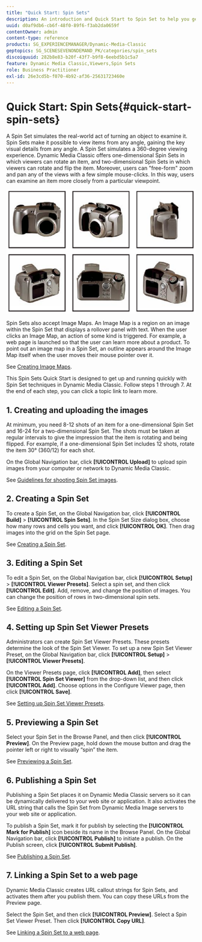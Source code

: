 ```yaml
---
title: "Quick Start: Spin Sets"
description: An introduction and Quick Start to Spin Set to help you get up and running quickly.
uuid: d0af9db6-cb6f-48f0-89f6-f3ab2da0659f
contentOwner: admin
content-type: reference
products: SG_EXPERIENCEMANAGER/Dynamic-Media-Classic
geptopics: SG_SCENESEVENONDEMAND_PK/categories/spin_sets
discoiquuid: 282b8e83-b20f-43f7-b9f8-6eebd5b1c5a7
feature: Dynamic Media Classic,Viewers,Spin Sets
role: Business Practitioner
exl-id: 26e3cd5b-f070-4b92-af36-25631723460e
---
```

# Quick Start: Spin Sets{#quick-start-spin-sets}

A Spin Set simulates the real-world act of turning an object to examine it. Spin Sets make it possible to view items from any angle, gaining the key visual details from any angle. A Spin Set simulates a 360-degree viewing experience. Dynamic Media Classic offers one-dimensional Spin Sets in which viewers can rotate an item, and two-dimensional Spin Sets in which viewers can rotate and flip the item. Moreover, users can "free-form" zoom and pan any of the views with a few simple mouse-clicks. In this way, users can examine an item more closely from a particular viewpoint. 

![Images for a spin set.](/help/assets/spin_set.png)

Spin Sets also accept Image Maps. An Image Map is a region on an image within the Spin Set that displays a rollover panel with text. When the user clicks an Image Map, an action of some kind is triggered. For example, a web page is launched so that the user can learn more about a product. To point out an image map in a Spin Set, an outline appears around the Image Map itself when the user moves their mouse pointer over it.

See [Creating Image Maps](creating-image-maps.md).

This Spin Sets Quick Start is designed to get up and running quickly with Spin Set techniques in Dynamic Media Classic. Follow steps 1 through 7. At the end of each step, you can click a topic link to learn more.

## 1. Creating and uploading the images

At minimum, you need 8-12 shots of an item for a one-dimensional Spin Set and 16-24 for a two-dimensional Spin Set. The shots must be taken at regular intervals to give the impression that the item is rotating and being flipped. For example, if a one-dimensional Spin Set includes 12 shots, rotate the item 30° (360/12) for each shot.

On the Global Navigation bar, click **[!UICONTROL Upload]** to upload spin images from your computer or network to Dynamic Media Classic.

See [Guidelines for shooting Spin Set images](creating-spin-set.md#guidelines-for-shooting-spin-set-images).

## 2. Creating a Spin Set

To create a Spin Set, on the Global Navigation bar, click **[!UICONTROL Build]** > **[!UICONTROL Spin Sets]**. In the Spin Set Size dialog box, choose how many rows and cells you want, and click **[!UICONTROL OK]**. Then drag images into the grid on the Spin Set page.

See [Creating a Spin Set](creating-spin-set.md#creating-a-spin-set).

<!-- 

Comment Type: remark
Last Modified By: unknown unknown 
Last Modified Date: 

<p>See <a href="#UnresolvedLink-sc7_spinsets_sp.xml#WS98ca2e6790647c06-245331fc135ab744793-8000">Including Image Maps in Spin Sets</a> to add clickable, hotspot regions, known as Image Maps, to images in a Spin Set. </p>

 -->

<!-- 

Comment Type: remark
Last Modified By: unknown unknown 
Last Modified Date: 

<p>See also <a href="#UnresolvedLink-sc7_spinsets_sp.xml#WS98ca2e6790647c06229f600f135ab7cc461-8000">Managing InfoPanel content</a>.</p>

 -->

## 3. Editing a Spin Set

To edit a Spin Set, on the Global Navigation bar, click **[!UICONTROL Setup]** > **[!UICONTROL Viewer Presets]**. Select a spin set, and then click **[!UICONTROL Edit]**. Add, remove, and change the position of images. You can change the position of rows in two-dimensional spin sets.

See [Editing a Spin Set](creating-spin-set.md#editing-a-spin-set).

## 4. Setting up Spin Set Viewer Presets

Administrators can create Spin Set Viewer Presets. These presets determine the look of the Spin Set Viewer. To set up a new Spin Set Viewer Preset, on the Global Navigation bar, click **[!UICONTROL Setup]** > **[!UICONTROL Viewer Presets]**.

On the Viewer Presets page, click **[!UICONTROL Add]**, then select **[!UICONTROL Spin Set Viewer]** from the drop-down list, and then click **[!UICONTROL Add]**. Choose options in the Configure Viewer page, then click **[!UICONTROL Save]**.

See [Setting up Spin Set Viewer Presets](setting-spin-set-viewer-presets.md#setting-up-spin-set-viewer-presets).

## 5. Previewing a Spin Set

Select your Spin Set in the Browse Panel, and then click **[!UICONTROL Preview]**. On the Preview page, hold down the mouse button and drag the pointer left or right to visually “spin” the item.

See [Previewing a Spin Set](previewing-spin-set.md#previewing-a-spin-set).

## 6. Publishing a Spin Set

Publishing a Spin Set places it on Dynamic Media Classic servers so it can be dynamically delivered to your web site or application. It also activates the URL string that calls the Spin Set from Dynamic Media Image servers to your web site or application.

To publish a Spin Set, mark it for publish by selecting the **[!UICONTROL Mark for Publish]** icon beside its name in the Browse Panel. On the Global Navigation bar, click **[!UICONTROL Publish]** to initiate a publish. On the Publish screen, click **[!UICONTROL Submit Publish]**.

See [Publishing a Spin Set](publishing-spin-set.md#publishing-a-spin-set).

## 7. Linking a Spin Set to a web page

Dynamic Media Classic creates URL callout strings for Spin Sets, and activates them after you publish them. You can copy these URLs from the Preview page.

Select the Spin Set, and then click **[!UICONTROL Preview]**. Select a Spin Set Viewer Preset. Then click **[!UICONTROL Copy URL]**.

See [Linking a Spin Set to a web page](linking-spin-set-web-page.md#linking-a-spin-set-to-a-web-page).
